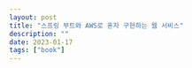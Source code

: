 ```yaml
---
layout: post
title: "스프링 부트와 AWS로 혼자 구현하는 웹 서비스"
description: ""
date: 2023-01-17
tags: ["book"]
---
```

